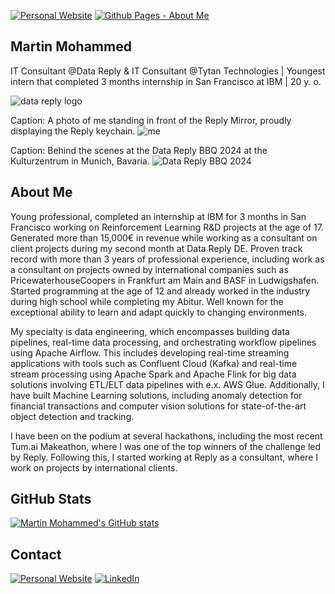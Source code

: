 <a href="https://martin-mohammed.com" rel="me"><img src="https://img.shields.io/badge/website-000000?style=for-the-badge&logo=About.me&logoColor=white" alt="Personal Website"/></a>
<a href="https://github.MartinMohammed.com" rel="me"><img src="https://img.shields.io/badge/github%20pages-121013?style=for-the-badge&logo=github&logoColor=white" alt="Github Pages - About Me"/></a>

## Martin Mohammed ##
IT Consultant @Data Reply & IT Consultant @Tytan Technologies | Youngest intern that completed 3 months internship in San Francisco at IBM | 20 y. o.

![data reply logo](https://github.com/user-attachments/assets/734ed674-67f8-4a6c-b600-09039e7e4cf7)

Caption: A photo of me standing in front of the Reply Mirror, proudly displaying the Reply keychain.
![me](https://github.com/user-attachments/assets/38a70d3c-4857-491d-9355-f08dfa52975d) 

Caption: Behind the scenes at the Data Reply BBQ 2024 at the Kulturzentrum in Munich, Bavaria.
![Data Reply BBQ 2024](https://github.com/user-attachments/assets/824f5b64-be79-40f6-a77f-03ff74cc9134)

## About Me ##
Young professional, completed an internship at IBM for 3 months in San Francisco working on Reinforcement Learning R&D projects at the age of 17. Generated more than 15,000€ in revenue while working as a consultant on client projects during my second month at Data Reply DE. Proven track record with more than 3 years of professional experience, including work as a consultant on projects owned by international companies such as PricewaterhouseCoopers in Frankfurt am Main and BASF in Ludwigshafen. Started programming at the age of 12 and already worked in the industry during high school while completing my Abitur. Well known for the exceptional ability to learn and adapt quickly to changing environments.

My specialty is data engineering, which encompasses building data pipelines, real-time data processing, and orchestrating workflow pipelines using Apache Airflow. This includes developing real-time streaming applications with tools such as Confluent Cloud (Kafka) and real-time stream processing using Apache Spark and Apache Flink for big data solutions involving ETL/ELT data pipelines with e.x. AWS Glue. Additionally, I have built Machine Learning solutions, including anomaly detection for financial transactions and computer vision solutions for state-of-the-art object detection and tracking.

I have been on the podium at several hackathons, including the most recent Tum.ai Makeathon, where I was one of the top winners of the challenge led by Reply. Following this, I started working at Reply as a consultant, where I work on projects by international clients.

## GitHub Stats ##
<a href="https://github.com/MartinMohammed" target="_blank" rel="me"><img src="https://github-readme-stats.vercel.app/api?username=MartinMohammed&show_icons=true&theme=codeSTACKr&show=reviews,prs_merged,prs_merged_percentage&hide=issues" alt="Martin Mohammed's GitHub stats"/></a>

## Contact ##
<a href="https://MartinMohammed.com" rel="me"><img src="https://img.shields.io/badge/website-000000?style=for-the-badge&logo=About.me&logoColor=white" alt="Personal Website"/></a>
<a href="https://www.linkedin.com/in/martin-mohammed-30019a207/" target="_blank" rel="me"><img src="https://img.shields.io/badge/linkedin-%230077B5.svg?style=for-the-badge&logo=linkedin&logoColor=white" alt="LinkedIn"/></a>
